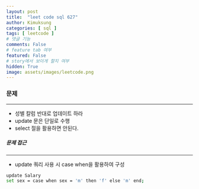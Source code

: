 ```yaml
---
layout: post
title:  "leet code sql 627"
author: Kimuksung
categories: [ sql ]
tags: [ leetcode ]
# 댓글 기능
comments: False
# feature tab 여부
featured: False
# story에서 보이게 할지 여부
hidden: True
image: assets/images/leetcode.png
---
```


### 문제
---
- 성별 칼럼 반대로 업데이트 하라
- update 문은 단일로 수행
- select 절을 활용하면 안된다.

##### 문제 접근
---
- update 쿼리 사용 시 case when을 활용하여 구성

```bash
update Salary
set sex = case when sex = 'm' then 'f' else 'm' end;
```